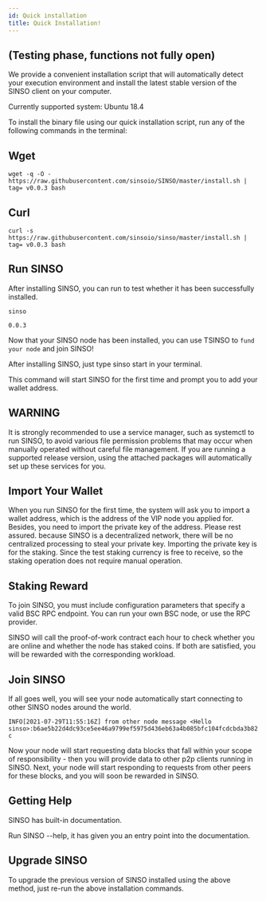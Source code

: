 ```yaml
---
id: Quick installation
title: Quick Installation!
---
```


## (Testing phase, functions not fully open)

We provide a convenient installation script that will automatically detect your execution environment and install the latest stable version of the SINSO client on your computer.

Currently supported system: Ubuntu 18.4

To install the binary file using our quick installation script, run any of the following commands in the terminal:

## Wget

`wget -q -O - https://raw.githubusercontent.com/sinsoio/SINSO/master/install.sh | tag= v0.0.3 bash `

## Curl

`curl -s https://raw.githubusercontent.com/sinsoio/sinso/master/install.sh | tag= v0.0.3 bash `

## Run SINSO

After installing SINSO, you can run to test whether it has been successfully installed.

`sinso`

`0.0.3`

Now that your SINSO node has been installed, you can use TSINSO to `fund your node` and join SINSO!

After installing SINSO, just type sinso start in your terminal.

This command will start SINSO for the first time and prompt
you to add your wallet address.

## WARNING

It is strongly recommended to use a service manager, such as systemctl to run SINSO, to avoid various file permission problems that may occur when manually operated without careful file management. If you are running a supported release version, using the attached packages will automatically set up these services for you.

## Import Your Wallet

When you run SINSO for the first time, the system will ask you to import a wallet address, which is the address of the VIP node you applied for. Besides, you need to import the private key of the address. Please rest assured. because SINSO is a decentralized network, there will be no centralized processing to steal your private key. Importing the private key is for the staking. Since the test staking currency is free to receive, so the staking operation does not require manual operation.

## Staking Reward

To join SINSO, you must include configuration parameters that specify a valid BSC RPC endpoint. You can run your own BSC node, or use the RPC provider.

SINSO will call the proof-of-work contract each hour to check whether you are online and whether the node has staked coins. If both are satisfied, you will be rewarded with the corresponding workload.

## Join SINSO

If all goes well, you will see your node automatically start connecting to other SINSO nodes around the world.

`INFO[2021-07-29T11:55:16Z] from other node message <Hello sinso>:b6ae5b22d4dc93ce5ee46a9799ef5975d436eb63a4b085bfc104fcdcbda3b82c`

Now your node will start requesting data blocks that fall within your scope of responsibility - then you will provide data to other p2p clients running in SINSO. Next, your node will start responding to requests from other peers for these blocks, and you will soon be rewarded in SINSO.

## Getting Help

SINSO has built-in documentation.

Run SINSO --help, it has given you an entry point into the documentation.

## Upgrade SINSO

To upgrade the previous version of SINSO installed using the above method, just re-run the above installation commands.
